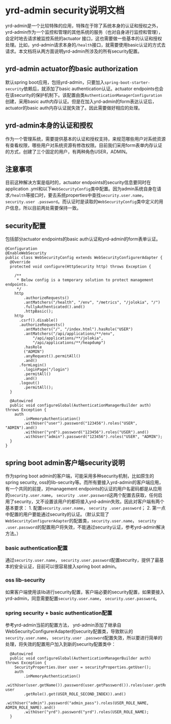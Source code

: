 # yrd-admin security说明文档
yrd-admin是一个比较特殊的应用，特殊在于除了系统本身的认证和授权之外，yrd-admin作为一个监控和管理的其他系统的服务（也对自身进行监控和管理），会定时地去请求被监控系统的actuator
接口，这也需要做一些基本的认证和授权处理。比如，yrd-admin请求本身的`/health`接口，就需要使用basic认证的方式去请求。本文档将从两方面说明yrd-admin所涉及的所有security配置。
## yrd-admin actuator的basic authorization
默认spring boot应用，包括yrd-admin，只要加入`spring-boot-starter-security`依赖后，就添加了basic authentication认证。actuator 
endpoints也会在该security的保护机制下。该配置由类`AuthenticationManagerConfiguration`创建，采用basic 
auth内存认证。但是在加入yrd-admin的form表达认证后，actuator的basic auth内存认证就失效了。因此需要做好相应的处理。
## yrd-admin本身的认证和授权
作为一个管理系统，需要提供基本的认证和授权支持，来规范哪些用户对系统资源有查看权限，哪些用户对系统资源有修改权限。目前我们采用form表单内存认证的方式，创建了三个固定的用户，有两种角色USER，ADMIN。
## 注意事项
目前这种解决方案是临时的，actuator endpoints的security信息要同时在application
.yml和以下`WebSecurityConfig`类中配置。因为admin系统自身在请求`/health`等接口时，要去系统properties中查找`security.user.name`，`security.user
.password`。而认证时是读取的`WebSecurityConfig`类中定义的用户信息，所以目前两处需要保持一致。
## security配置
包括部分actuator endpoints的basic auth认证和yrd-admin的form表单认证。

    @Configuration
    @EnableWebSecurity
    public class WebSecurityConfig extends WebSecurityConfigurerAdapter {
      @Override
      protected void configure(HttpSecurity http) throws Exception {
    
        /**
         * Below config is a temporary solution to protect management endpoints.
         */
        http
            .authorizeRequests()
            .antMatchers("/health", "/env", "/metrics", "/jolokia", "/")
            .fullyAuthenticated().and()
            .httpBasic();
        http
          .csrf().disable()
          .authorizeRequests()
            .antMatchers("/", "/index.html").hasRole("USER")
            .antMatchers("/api/applications/**/env",
                "/api/applications/**/jolokia",
                "/api/applications/**/heapdump")
            .hasRole
            ("ADMIN")
            .anyRequest().permitAll()
            .and()
          .formLogin()
            .loginPage("/login")
            .permitAll()
            .and()
          .logout()
            .permitAll();
      }
    
      @Autowired
      public void configureGlobal(AuthenticationManagerBuilder auth) throws Exception {
        auth
            .inMemoryAuthentication()
            .withUser("user").password("123456").roles("USER", "ADMIN").and()
            .withUser("yrd").password("123456").roles("USER").and()
            .withUser("admin").password("123456").roles("USER", "ADMIN");
      }
    }
    
## spring boot admin客户端security说明
作为spring boot admin的客户端，可能采用多种security机制，比如原生的spring security, 
oss的lib-security等。而所有要接入yrd-admin的客户端应用，有一个共同的前提，对management endpoints的认证的用户名密码都是从应用的`security.user.name`， `security
.user.password`这两个配置去获取，任何启用了security，又不设置该用户的都将接入yrd-admin失败。因此对客户端有两个基本要求： 1. 配置`security.user.name`， `security
.user.password`； 2. 第一点中配置的用户要能通过security的认证。（默认实现了`WebSecurityConfigurerAdapter`的配置类，`security.user.name`， `security
.user.password`的配置用户将失效，不能通过security认证，参考yrd-admin解决方法。）
### basic authentication配置
通过`security.user.name`， `security.user.password`配置security，提供了最基本的安全认证，目前可以很容易接入spring boot admin。
### oss lib-security
如果客户端使用该lib进行security配置，客户端必要的security配置，如果要接入yrd-admin，同意需要配置`security.user.name`， `security.user.password`。
### spring security + basic authentication配置
参考yrd-admin当前的配置方法， yrd-admin添加了继承自WebSecurityConfigurerAdapter的security配置类，导致默认的`security.user.name`， `security.user
.password`配置失效，所以要进行简单的处理，将失效的配置用户加入到新的security配置类中：

      @Autowired
      public void configureGlobal(AuthenticationManagerBuilder auth) throws Exception {
        SecurityProperties.User user = securityProperties.getUser();
        auth
            .inMemoryAuthentication()
            .withUser(user.getName()).password(user.getPassword()).roles(user.getRole().get(USER_ROLE_FIRST_INDEX), user
            .getRole().get(USER_ROLE_SECOND_INDEX)).and()
            .withUser("admin").password("admin_pass").roles(USER_ROLE_NAME, ADMIN_ROLE_NAME).and()
            .withUser("yrd").password("yrd").roles(USER_ROLE_NAME);
      }